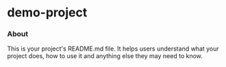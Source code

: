 demo-project
============

### About

This is your project's README.md file. It helps users understand what your
project does, how to use it and anything else they may need to know.
